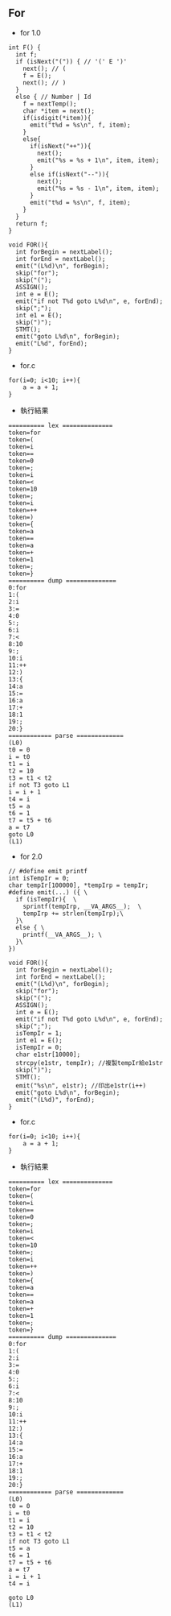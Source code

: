 ## For
* for 1.0

<pre><code>int F() {
  int f;
  if (isNext("(")) { // '(' E ')'
    next(); // (
    f = E();
    next(); // )
  }
  else { // Number | Id
    f = nextTemp();
    char *item = next();
    if(isdigit(*item)){
      emit("t%d = %s\n", f, item);
    }
    else{
      if(isNext("++")){
        next();
        emit("%s = %s + 1\n", item, item);
      }
      else if(isNext("--")){
        next();
        emit("%s = %s - 1\n", item, item);
      }
      emit("t%d = %s\n", f, item);
    }
  }
  return f;
}
</code></pre>


<pre><code>void FOR(){
  int forBegin = nextLabel();
  int forEnd = nextLabel();
  emit("(L%d)\n", forBegin);
  skip("for");
  skip("(");
  ASSIGN(); 
  int e = E(); 
  emit("if not T%d goto L%d\n", e, forEnd); 
  skip(";");
  int e1 = E(); 
  skip(")");
  STMT();
  emit("goto L%d\n", forBegin);
  emit("L%d", forEnd);
}
</code></pre>

* for.c
<pre><code>for(i=0; i<10; i++){
    a = a + 1;
}
</code></pre>

* 執行結果
```
========== lex ==============
token=for
token=(
token=i
token==
token=0
token=;
token=i
token=<
token=10
token=;
token=i
token=++
token=)
token={
token=a
token==
token=a
token=+
token=1
token=;
token=}
========== dump ==============
0:for
1:(
2:i
3:=
4:0
5:;
6:i
7:<
8:10
9:;
10:i
11:++
12:)
13:{
14:a
15:=
16:a
17:+
18:1
19:;
20:}
============ parse =============
(L0)
t0 = 0
i = t0
t1 = i
t2 = 10
t3 = t1 < t2
if not T3 goto L1
i = i + 1
t4 = i
t5 = a
t6 = 1
t7 = t5 + t6
a = t7
goto L0
(L1)
```

* for 2.0

<pre><code>// #define emit printf
int isTempIr = 0;
char tempIr[100000], *tempIrp = tempIr;
#define emit(...) ({ \
  if (isTempIr){  \
    sprintf(tempIrp, __VA_ARGS__);  \
    tempIrp += strlen(tempIrp);\
  }\
  else { \
    printf(__VA_ARGS__); \
  }\
})
</code></pre>

<pre><code>void FOR(){
  int forBegin = nextLabel();
  int forEnd = nextLabel();
  emit("(L%d)\n", forBegin);
  skip("for");
  skip("(");
  ASSIGN();
  int e = E();
  emit("if not T%d goto L%d\n", e, forEnd);
  skip(";");
  isTempIr = 1;
  int e1 = E(); 
  isTempIr = 0;
  char e1str[10000];
  strcpy(e1str, tempIr); //複製tempIr給e1str
  skip(")");
  STMT();
  emit("%s\n", e1str); //印出e1str(i++)
  emit("goto L%d\n", forBegin);
  emit("(L%d)", forEnd);
}
</code></pre>

* for.c
<pre><code>for(i=0; i<10; i++){
    a = a + 1;
}
</code></pre>

* 執行結果
```
========== lex ==============
token=for
token=(
token=i
token==
token=0
token=;
token=i
token=<
token=10
token=;
token=i
token=++
token=)
token={
token=a
token==
token=a
token=+
token=1
token=;
token=}
========== dump ==============
0:for
1:(
2:i
3:=
4:0
5:;
6:i
7:<
8:10
9:;
10:i
11:++
12:)
13:{
14:a
15:=
16:a
17:+
18:1
19:;
20:}
============ parse =============
(L0)
t0 = 0
i = t0
t1 = i
t2 = 10
t3 = t1 < t2
if not T3 goto L1
t5 = a
t6 = 1
t7 = t5 + t6
a = t7
i = i + 1
t4 = i

goto L0
(L1)
```